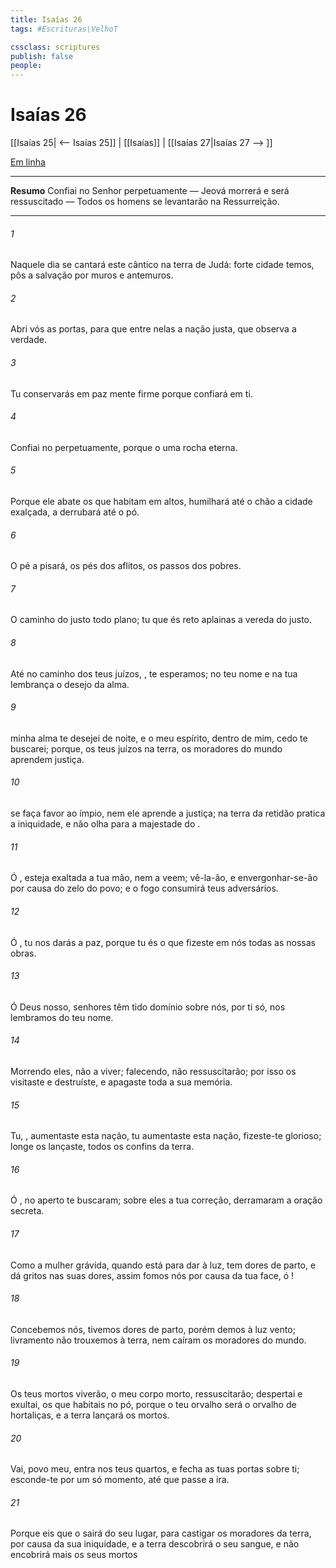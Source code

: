 ```yaml
---
title: Isaías 26
tags: #Escrituras\VelhoT

cssclass: scriptures
publish: false
people:
---
```


# Isaías 26
[[Isaías 25| <-- Isaías 25]] | [[Isaías]] | [[Isaías 27|Isaías 27 --> ]]

[Em linha](https://churchofjesuschrist.org/study/scriptures/ot/isa/26?lang=por)

---
__Resumo__
Confiai no Senhor perpetuamente — Jeová morrerá e será ressuscitado — Todos os homens se levantarão na Ressurreição.

---
###### 1 
Naquele dia se cantará este cântico na terra de Judá:  forte cidade temos,  pôs a salvação por muros e antemuros.

###### 2 
Abri vós as portas, para que entre nelas a nação justa, que observa a verdade.

###### 3 
Tu conservarás em paz  mente  firme  porque confiará em ti.

###### 4 
Confiai no  perpetuamente, porque o    uma rocha eterna.

###### 5 
Porque ele abate os que habitam em  altos,  humilhará até o chão a cidade exalçada,  a derrubará até o pó.

###### 6 
O pé a pisará, os pés dos aflitos,  os passos dos pobres.

###### 7 
O caminho do justo  todo plano; tu que és reto aplainas a vereda do justo.

###### 8 
Até no caminho dos teus juízos, , te esperamos; no teu nome e na tua lembrança  o desejo da  alma.

###### 9 
 minha alma te desejei de noite, e  o meu espírito,  dentro de mim, cedo te buscarei; porque,  os teus juízos na terra, os moradores do mundo aprendem justiça.

###### 10 
 se faça favor ao ímpio, nem  ele aprende a justiça;  na terra da retidão pratica a iniquidade, e não olha para a majestade do .

###### 11 
Ó ,  esteja exaltada a tua mão, nem  a veem; vê-la-ão,  e envergonhar-se-ão por causa do zelo  do  povo; e o fogo consumirá teus adversários.

###### 12 
Ó , tu nos darás a paz, porque tu és o que fizeste em nós todas as nossas obras.

###### 13 
Ó  Deus nosso,  senhores têm tido domínio sobre nós,  por ti só, nos lembramos do teu nome.

###### 14 
Morrendo eles, não  a viver; falecendo, não ressuscitarão; por isso os visitaste e destruíste, e apagaste toda a sua memória.

###### 15 
Tu, , aumentaste esta nação, tu aumentaste esta nação, fizeste-te glorioso;  longe os lançaste,  todos os confins da terra.

###### 16 
Ó , no aperto te buscaram;  sobre eles a tua correção, derramaram a  oração secreta.

###### 17 
Como a mulher grávida, quando está para dar à luz, tem dores de parto, e dá gritos nas suas dores, assim fomos nós por causa da tua face, ó !

###### 18 
Concebemos nós,  tivemos dores de parto, porém demos à luz  vento; livramento não trouxemos à terra, nem caíram os moradores do mundo.

###### 19 
Os teus mortos viverão,  o meu corpo morto,  ressuscitarão; despertai e exultai, os que habitais no pó, porque o teu orvalho será  o orvalho de hortaliças, e a terra lançará  os mortos.

###### 20 
Vai,  povo meu, entra nos teus quartos, e fecha as tuas portas sobre ti; esconde-te por um só momento, até que passe a ira.

###### 21 
Porque eis que o  sairá do seu lugar, para castigar os moradores da terra, por causa da sua iniquidade, e a terra descobrirá o seu sangue, e não encobrirá mais os seus mortos 

